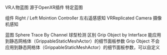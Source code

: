 VR人物蓝图
源于OpenXR插件 特定蓝图

组件
Right / Left Mointion Controller 左右遥感感知
VRReplicated Camera 摄像机感知

蓝图
Sphere Trace By Channel     球型检测
区别
Grip Object by Interface    能应用到静态网格体（GrippableStaticMeshActor）的细节面板参数
Grip Object                 不会应用到静态网格体（GrippableStaticMeshActor）的细节面板参数，可以自定义
